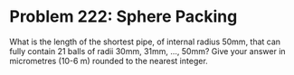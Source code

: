 # Problem 222: Sphere Packing
What is the length of the shortest pipe, of internal radius 50mm, that
can fully contain 21 balls of radii 30mm, 31mm, ..., 50mm? Give your
answer in micrometres (10-6 m) rounded to the nearest integer.
